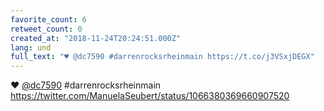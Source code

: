 ```yaml
---
favorite_count: 6
retweet_count: 0
created_at: "2018-11-24T20:24:51.000Z"
lang: und
full_text: "♥️ @dc7590 #darrenrocksrheinmain https://t.co/j3VSxjDEGX"
---
```


♥️ [@dc7590](https://twitter.com/dc7590) #darrenrocksrheinmain
<https://twitter.com/ManuelaSeubert/status/1066380369660907520>
